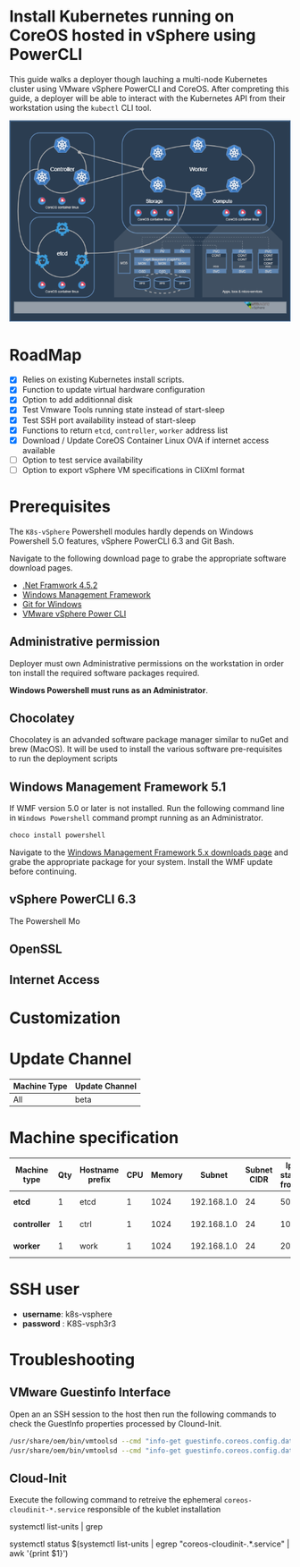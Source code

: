 Install Kubernetes running on CoreOS hosted in vSphere using PowerCLI
===
This guide walks a deployer though lauching a multi-node Kubernetes cluster using VMware vSphere PowerCLI and CoreOS. After compreting this guide, a deployer will be able to interact with the Kubernetes API from their workstation using the `kubectl` CLI tool.

![K8s-vSphere high-level architecture](./k8s-coreos-vsphere_hld.png)

# RoadMap

* [x] Relies on existing Kubernetes install scripts.
* [x] Function to update virtual hardware configuration
* [x] Option to add additionnal disk
* [x] Test Vmware Tools running state instead of start-sleep
* [x] Test SSH port availability instead of start-sleep
* [x] Functions to return `etcd`, `controller`, `worker` address list
* [x] Download / Update CoreOS Container Linux OVA if internet access available
* [ ] Option to test service availability
* [ ] Option to export vSphere VM specifications in CliXml format

# Prerequisites

The `K8s-vSphere` Powershell modules hardly depends on Windows Powershell 5.O features, vSphere PowerCLI 6.3 and Git Bash.

Navigate to the following download page to grabe the appropriate software download pages.

* [.Net Framwork 4.5.2](https://support.microsoft.com/en-us/help/2901907/microsoft-.net-framework-4.5.2-offline-installer-for-windows-server-2012-r2,-windows-8.1,-windows-server-2012,-windows-8,-windows-server-2008-r2-sp1,-windows-7-sp1,-windows-server-2008-sp2,-and-windows-vista-sp2)
* [Windows Management Framework](https://msdn.microsoft.com/en-us/powershell/wmf/5.1/release-notes)
* [Git for Windows](https://git-for-windows.github.io/)
* [VMware vSphere Power CLI](https://code.vmware.com/web/dp/tool/vsphere_powercli/6.5)

## Administrative permission

Deployer must own Administrative permissions on the workstation in order ton install the required software packages required. 

**Windows Powershell must runs as an Administrator**. 

## Chocolatey

Chocolatey is an advanded software package manager similar to nuGet and brew (MacOS).
It will be used to install the various software pre-requisites to run the deployment scripts

## Windows Management Framework 5.1

If WMF version 5.0 or later is not installed. Run the following command line in `Windows Powershell` command prompt running as an Administrator.

```powershell
choco install powershell
```

Navigate to the [Windows Management Framework 5.x downloads page]() and grabe the appropriate package for your system. Install the WMF update before continuing. 


## vSphere PowerCLI 6.3

The Powershell Mo

## OpenSSL

## Internet Access

# Customization

# Update Channel

Machine Type | Update Channel
------------ | --------------
All          | beta

# Machine specification

Machine type   | Qty | Hostname prefix | CPU | Memory | Subnet      | Subnet CIDR | Ip start from | Default Gateway | Additionnal Disk | DNS Servers 
-------------- | --- | --------------- | --- | ------ | ----------- | ----------- | ------------- | --------------- | ---------------- | -----------
**etcd**       | 1   | etcd            | 1   | 1024   | 192.168.1.0 | 24          | 50            | 192.168.1.254   | 4GB, 5GB 6GB     |
**controller** | 1   | ctrl            | 1   | 1024   | 192.168.1.0 | 24          | 100           | 192.168.1.254   | 4GB, 5GB 6GB     |
**worker**     | 1   | work            | 1   | 1024   | 192.168.1.0 | 24          | 200           | 192.168.1.254   | 4GB, 5GB 6GB     |

# SSH user

* **username**: k8s-vsphere
* **password** : K8S-vsph3r3


# Troubleshooting

## VMware Guestinfo Interface 
Open an an SSH session to the host then run the following commands to check the GuestInfo properties processed by Clound-Init.

```bash
/usr/share/oem/bin/vmtoolsd --cmd "info-get guestinfo.coreos.config.data"
/usr/share/oem/bin/vmtoolsd --cmd "info-get guestinfo.coreos.config.data.encoding"
```

## Cloud-Init

Execute the following command to retreive the ephemeral `coreos-cloudinit-*.service` responsible of the kublet installation

systemctl list-units | grep

systemctl status $(systemctl list-units | egrep "coreos\-cloudinit\-.*\.service" | awk '{print $1}')


